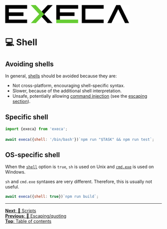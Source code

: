 <picture>
	<source media="(prefers-color-scheme: dark)" srcset="../media/logo_dark.svg">
	<img alt="execa logo" src="../media/logo.svg" width="400">
</picture>
<br>

# 💻 Shell

## Avoiding shells

In general, [shells](https://en.wikipedia.org/wiki/Shell_(computing)) should be avoided because they are:
- Not cross-platform, encouraging shell-specific syntax.
- Slower, because of the additional shell interpretation.
- Unsafe, potentially allowing [command injection](https://en.wikipedia.org/wiki/Code_injection#Shell_injection) (see the [escaping section](escaping.md#shells)).

## Specific shell

```js
import {execa} from 'execa';

await execa({shell: '/bin/bash'})`npm run "$TASK" && npm run test`;
```

## OS-specific shell

When the [`shell`](api.md#optionsshell) option is `true`, `sh` is used on Unix and [`cmd.exe`](https://en.wikipedia.org/wiki/Cmd.exe) is used on Windows.

`sh` and `cmd.exe` syntaxes are very different. Therefore, this is usually not useful.

```js
await execa({shell: true})`npm run build`;
```

<hr>

[**Next**: 📜 Scripts](scripts.md)\
[**Previous**: 💬 Escaping/quoting](escaping.md)\
[**Top**: Table of contents](../readme.md#documentation)
